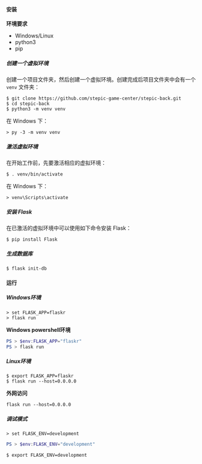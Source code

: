 #### 安装

**环境要求**

- Windows/Linux
- python3
- pip

##### **创建一个虚拟环境**

创建一个项目文件夹，然后创建一个虚拟环境。创建完成后项目文件夹中会有一个 `venv` 文件夹：

```shell
$ git clone https://github.com/stepic-game-center/stepic-back.git
$ cd stepic-back
$ python3 -m venv venv
```

在 Windows 下：

```shell
> py -3 -m venv venv
```

##### **激活虚拟环境**

在开始工作前，先要激活相应的虚拟环境：

```shell
$ . venv/bin/activate
```

在 Windows 下：

```shell
> venv\Scripts\activate
```

##### **安装 Flask**

在已激活的虚拟环境中可以使用如下命令安装 Flask：

```shell
$ pip install Flask
```

##### 生成数据库

```shell
$ flask init-db
```

#### 运行

##### Windows环境

```shell
> set FLASK_APP=flaskr
> flask run
```

**Windows powershell环境**

```powershell
PS > $env:FLASK_APP="flaskr"
PS > flask run
```

##### **Linux环境**

```shell
$ export FLASK_APP=flaskr
$ flask run --host=0.0.0.0
```

**外网访问**

```shell
flask run --host=0.0.0.0
```

##### 调试模式

```shell
> set FLASK_ENV=development
```

```powershell
PS > $env:FLASK_ENV="development"
```

```shell
$ export FLASK_ENV=development
```
